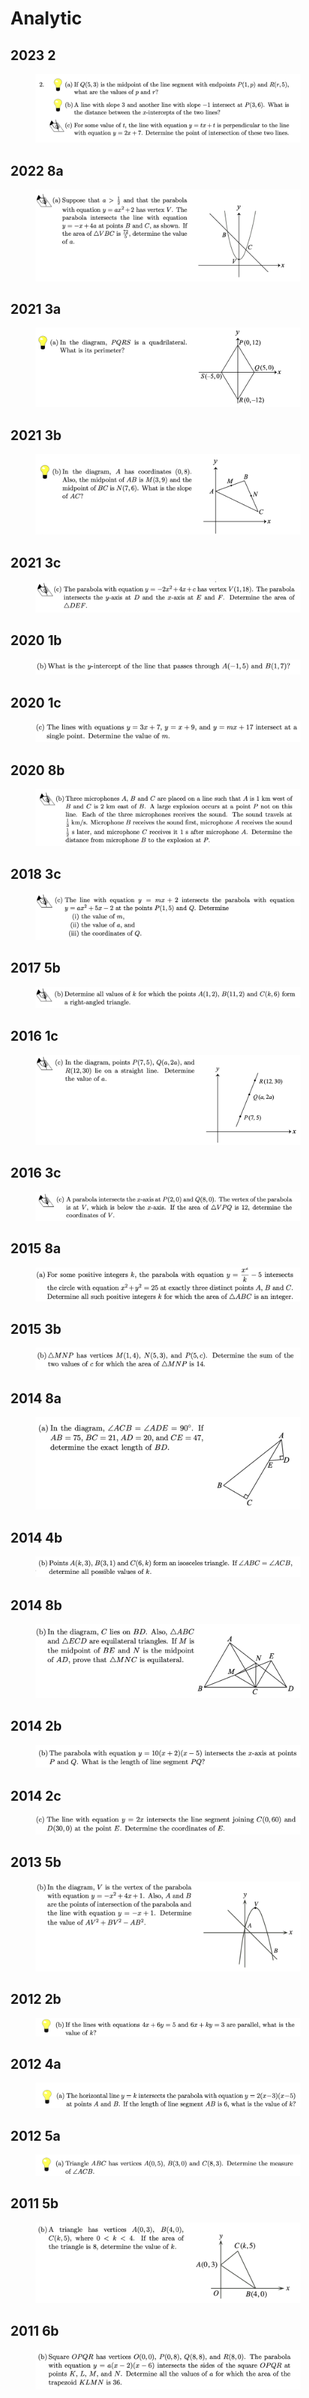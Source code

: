 # Analytic

## 2023 2

<figure><img src="../.gitbook/assets/截屏2023-06-16 下午4.48.15.png" alt=""><figcaption></figcaption></figure>

## 2022 8a

<figure><img src="../.gitbook/assets/截屏2022-11-18 上午10.21.41.png" alt=""><figcaption></figcaption></figure>

## 2021 3a

<figure><img src="../.gitbook/assets/截屏2022-11-18 上午10.35.27.png" alt=""><figcaption></figcaption></figure>

## 2021 3b

<figure><img src="../.gitbook/assets/截屏2022-11-18 上午10.36.11.png" alt=""><figcaption></figcaption></figure>

## 2021 3c

<figure><img src="../.gitbook/assets/截屏2022-11-18 上午10.36.19.png" alt=""><figcaption></figcaption></figure>

## 2020 1b

<figure><img src="../.gitbook/assets/截屏2022-11-18 上午11.13.04.png" alt=""><figcaption></figcaption></figure>

## 2020 1c

<figure><img src="../.gitbook/assets/截屏2022-11-18 上午11.13.13.png" alt=""><figcaption></figcaption></figure>

## 2020 8b

<figure><img src="../.gitbook/assets/截屏2022-11-18 上午11.29.45.png" alt=""><figcaption></figcaption></figure>

## 2018 3c

<figure><img src="../.gitbook/assets/截屏2022-11-21 下午8.07.09.png" alt=""><figcaption></figcaption></figure>

## 2017 5b

<figure><img src="../.gitbook/assets/截屏2022-11-21 下午8.38.10 (1).png" alt=""><figcaption></figcaption></figure>

## 2016 1c

<figure><img src="../.gitbook/assets/截屏2022-11-21 下午9.05.20.png" alt=""><figcaption></figcaption></figure>

## 2016 3c

<figure><img src="../.gitbook/assets/截屏2022-11-21 下午9.08.56.png" alt=""><figcaption></figcaption></figure>

## 2015 8a

<figure><img src="../.gitbook/assets/截屏2022-11-21 下午9.50.40.png" alt=""><figcaption></figcaption></figure>

## 2015 3b

<figure><img src="../.gitbook/assets/截屏2022-11-21 下午10.05.01.png" alt=""><figcaption></figcaption></figure>

## 2014 8a

<figure><img src="../.gitbook/assets/截屏2022-12-15 上午10.17.03 (1).png" alt=""><figcaption></figcaption></figure>

## 2014 4b

<figure><img src="../.gitbook/assets/截屏2022-12-15 下午1.13.37.png" alt=""><figcaption></figcaption></figure>

## 2014 8b

<figure><img src="../.gitbook/assets/截屏2022-12-15 上午10.17.11 (1).png" alt=""><figcaption></figcaption></figure>

## 2014 2b

<figure><img src="../.gitbook/assets/截屏2022-12-15 下午2.14.46.png" alt=""><figcaption></figcaption></figure>

## 2014 2c

<figure><img src="../.gitbook/assets/截屏2022-12-15 下午2.15.00.png" alt=""><figcaption></figcaption></figure>

## 2013 5b

<figure><img src="../.gitbook/assets/截屏2022-12-28 下午9.56.34.png" alt=""><figcaption></figcaption></figure>

## 2012 2b

<figure><img src="../.gitbook/assets/截屏2023-12-05 下午3.05.44.png" alt=""><figcaption></figcaption></figure>

## 2012 4a

<figure><img src="../.gitbook/assets/截屏2023-12-05 下午2.57.37.png" alt=""><figcaption></figcaption></figure>

## 2012 5a

<figure><img src="../.gitbook/assets/截屏2023-12-05 下午2.55.44.png" alt=""><figcaption></figcaption></figure>

## 2011 5b

<figure><img src="../.gitbook/assets/截屏2022-12-31 下午1.04.39.png" alt=""><figcaption></figcaption></figure>

## 2011 6b

<figure><img src="../.gitbook/assets/截屏2022-12-31 上午11.22.11.png" alt=""><figcaption></figcaption></figure>
